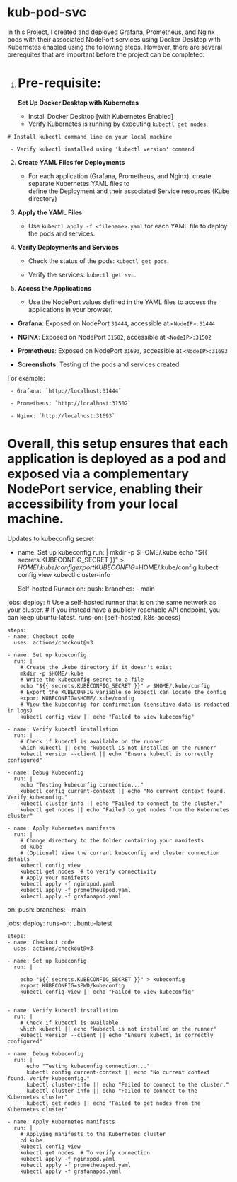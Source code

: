 # kub-pod-svc


In this Project, I created and deployed Grafana, Prometheus, and Nginx pods with their associated NodePort services using Docker Desktop with Kubernetes enabled using the following steps. However, there are several prerequites that are important before the project can be completed:


1.   # Pre-requisite:

     **Set Up Docker Desktop with Kubernetes**

     - Install Docker Desktop [with Kubernetes Enabled]
     - Verify Kubernetes is running by executing `kubectl get nodes`.

    # Install kubectl command line on your local machine

     - Verify kubectl installed using 'kubectl version' command  

2. **Create YAML Files for Deployments**

   - For each application (Grafana, Prometheus, and Nginx), create separate Kubernetes YAML files to   
     define the Deployment and their associated Service resources (Kube directory)

3. **Apply the YAML Files**

   - Use `kubectl apply -f <filename>.yaml` for each YAML file to deploy the pods and services.

4. **Verify Deployments and Services**

   - Check the status of the pods: `kubectl get pods`.

   - Verify the services: `kubectl get svc`.

5. **Access the Applications**

   - Use the NodePort values defined in the YAML files to access the applications in your browser. 

- **Grafana**: Exposed on NodePort `31444`, accessible at `<NodeIP>:31444`

- **NGINX**: Exposed on NodePort `31502`, accessible at `<NodeIP>:31502`

- **Prometheus**: Exposed on NodePort `31693`, accessible at `<NodeIP>:31693`

- **Screenshots**: Testing of the pods and services created. 

For example: 

     - Grafana: `http://localhost:31444`

     - Prometheus: `http://localhost:31502`
     
     - Nginx: `http://localhost:31693`    


#  Overall, this setup ensures that each application is deployed as a pod and exposed via a complementary NodePort service, enabling their accessibility from your local machine.

Updates to kubeconfig secret



- name: Set up kubeconfig
  run: |
    mkdir -p $HOME/.kube
    echo "${{ secrets.KUBECONFIG_SECRET }}" > $HOME/.kube/config
    export KUBECONFIG=$HOME/.kube/config
    kubectl config view
    kubectl cluster-info

    Self-hosted Runner
    on:
  push:
    branches:
      - main

jobs:
  deploy:
    # Use a self-hosted runner that is on the same network as your cluster.
    # If you instead have a publicly reachable API endpoint, you can keep ubuntu-latest.
    runs-on: [self-hosted, k8s-access]

    steps:
    - name: Checkout code
      uses: actions/checkout@v3

    - name: Set up kubeconfig
      run: |
        # Create the .kube directory if it doesn't exist
        mkdir -p $HOME/.kube
        # Write the kubeconfig secret to a file
        echo "${{ secrets.KUBECONFIG_SECRET }}" > $HOME/.kube/config
        # Export the KUBECONFIG variable so kubectl can locate the config
        export KUBECONFIG=$HOME/.kube/config
        # View the kubeconfig for confirmation (sensitive data is redacted in logs)
        kubectl config view || echo "Failed to view kubeconfig"

    - name: Verify kubectl installation
      run: |
        # Check if kubectl is available on the runner
        which kubectl || echo "kubectl is not installed on the runner"
        kubectl version --client || echo "Ensure kubectl is correctly configured"

    - name: Debug Kubeconfig
      run: |
        echo "Testing kubeconfig connection..."
        kubectl config current-context || echo "No current context found. Verify kubeconfig."
        kubectl cluster-info || echo "Failed to connect to the cluster."
        kubectl get nodes || echo "Failed to get nodes from the Kubernetes cluster"

    - name: Apply Kubernetes manifests
      run: |
        # Change directory to the folder containing your manifests
        cd kube
        # (Optional) View the current kubeconfig and cluster connection details
        kubectl config view
        kubectl get nodes  # to verify connectivity
        # Apply your manifests
        kubectl apply -f nginxpod.yaml
        kubectl apply -f prometheuspod.yaml 
        kubectl apply -f grafanapod.yaml


on:
  push:
    branches:
      - main

jobs:
  deploy:
    runs-on: ubuntu-latest

    steps:
    - name: Checkout code
      uses: actions/checkout@v3

    - name: Set up kubeconfig
      run: |
        
        echo "${{ secrets.KUBECONFIG_SECRET }}" > kubeconfig
        export KUBECONFIG=$PWD/kubeconfig
        kubectl config view || echo "Failed to view kubeconfig"
    
      
    - name: Verify kubectl installation
      run: |
        # Check if kubectl is available
        which kubectl || echo "kubectl is not installed on the runner"
        kubectl version --client || echo "Ensure kubectl is correctly configured"

    - name: Debug Kubeconfig
      run: |
          echo "Testing kubeconfig connection..."
          kubectl config current-context || echo "No current context found. Verify kubeconfig."
          kubectl cluster-info || echo "Failed to connect to the cluster."
          kubectl cluster-info || echo "Failed to connect to the Kubernetes cluster"
          kubectl get nodes || echo "Failed to get nodes from the Kubernetes cluster"

    - name: Apply Kubernetes manifests
      run: |
        # Applying manifests to the Kubernetes cluster
        cd kube
        kubectl config view
        kubectl get nodes  # To verify connection
        kubectl apply -f nginxpod.yaml
        kubectl apply -f prometheuspod.yaml 
        kubectl apply -f grafanapod.yaml 




